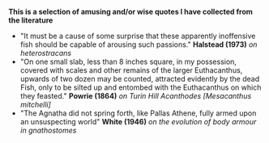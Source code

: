 **This is a selection of amusing and/or wise quotes I have collected from the literature**


* "It must be a cause of some surprise that these apparently inoffensive fish should be capable of arousing such passions." **Halstead (1973)** *on heterostracans*
* "On one small slab, less than 8 inches square, in my possession, covered with scales and other remains of the larger Euthacanthus, upwards of two dozen may be counted, attracted evidently by the dead Fish, only to be silted up and entombed with the Euthacanthus on which they feasted." **Powrie (1864)** *on Turin Hill Acanthodes [Mesacanthus mitchelli]*
* "The Agnatha did not spring forth, like Pallas Athene, fully armed upon an unsuspecting world" **White (1946)** *on the evolution of body armour in gnathostomes*

